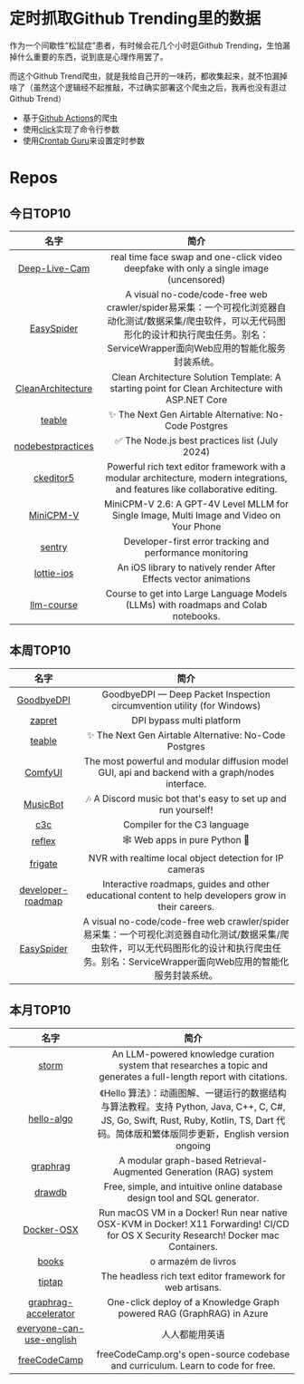 # 定时抓取Github Trending里的数据

作为一个间歇性“松鼠症”患者，有时候会花几个小时逛Github Trending，生怕漏掉什么重要的东西，说到底是心理作用罢了。

而这个Github Trend爬虫，就是我给自己开的一味药，都收集起来，就不怕漏掉啥了（虽然这个逻辑经不起推敲，不过确实部署这个爬虫之后，我再也没有逛过Github Trend）

* 基于[Github Actions](https://docs.github.com/en/actions)的爬虫
* 使用[click](https://github.com/pallets/click)实现了命令行参数
* 使用[Crontab Guru](https://crontab.guru/)来设置定时参数

# Repos
## 今日TOP10 
<!-- START OF DAILY_TOP10_REPOS -->
| 名字 | 简介 |
| :----: | :----: |
| [Deep-Live-Cam](https://github.com/hacksider/Deep-Live-Cam) | real time face swap and one-click video deepfake with only a single image (uncensored) |
| [EasySpider](https://github.com/NaiboWang/EasySpider) | A visual no-code/code-free web crawler/spider易采集：一个可视化浏览器自动化测试/数据采集/爬虫软件，可以无代码图形化的设计和执行爬虫任务。别名：ServiceWrapper面向Web应用的智能化服务封装系统。 |
| [CleanArchitecture](https://github.com/ardalis/CleanArchitecture) | Clean Architecture Solution Template: A starting point for Clean Architecture with ASP.NET Core |
| [teable](https://github.com/teableio/teable) | ✨ The Next Gen Airtable Alternative: No-Code Postgres |
| [nodebestpractices](https://github.com/goldbergyoni/nodebestpractices) | ✅ The Node.js best practices list (July 2024) |
| [ckeditor5](https://github.com/ckeditor/ckeditor5) | Powerful rich text editor framework with a modular architecture, modern integrations, and features like collaborative editing. |
| [MiniCPM-V](https://github.com/OpenBMB/MiniCPM-V) | MiniCPM-V 2.6: A GPT-4V Level MLLM for Single Image, Multi Image and Video on Your Phone |
| [sentry](https://github.com/getsentry/sentry) | Developer-first error tracking and performance monitoring |
| [lottie-ios](https://github.com/airbnb/lottie-ios) | An iOS library to natively render After Effects vector animations |
| [llm-course](https://github.com/mlabonne/llm-course) | Course to get into Large Language Models (LLMs) with roadmaps and Colab notebooks. |
<!-- END OF DAILY_TOP10_REPOS -->

## 本周TOP10
<!-- START OF WEEKLY_TOP10_REPOS -->
| 名字 | 简介 |
| :----: | :----: |
| [GoodbyeDPI](https://github.com/ValdikSS/GoodbyeDPI) | GoodbyeDPI — Deep Packet Inspection circumvention utility (for Windows) |
| [zapret](https://github.com/bol-van/zapret) | DPI bypass multi platform |
| [teable](https://github.com/teableio/teable) | ✨ The Next Gen Airtable Alternative: No-Code Postgres |
| [ComfyUI](https://github.com/comfyanonymous/ComfyUI) | The most powerful and modular diffusion model GUI, api and backend with a graph/nodes interface. |
| [MusicBot](https://github.com/jagrosh/MusicBot) | 🎶 A Discord music bot that's easy to set up and run yourself! |
| [c3c](https://github.com/c3lang/c3c) | Compiler for the C3 language |
| [reflex](https://github.com/reflex-dev/reflex) | 🕸️ Web apps in pure Python 🐍 |
| [frigate](https://github.com/blakeblackshear/frigate) | NVR with realtime local object detection for IP cameras |
| [developer-roadmap](https://github.com/kamranahmedse/developer-roadmap) | Interactive roadmaps, guides and other educational content to help developers grow in their careers. |
| [EasySpider](https://github.com/NaiboWang/EasySpider) | A visual no-code/code-free web crawler/spider易采集：一个可视化浏览器自动化测试/数据采集/爬虫软件，可以无代码图形化的设计和执行爬虫任务。别名：ServiceWrapper面向Web应用的智能化服务封装系统。 |
<!-- END OF WEEKLY_TOP10_REPOS -->

## 本月TOP10
<!-- START OF MONTHLY_TOP10_REPOS -->
| 名字 | 简介 |
| :----: | :----: |
| [storm](https://github.com/stanford-oval/storm) | An LLM-powered knowledge curation system that researches a topic and generates a full-length report with citations. |
| [hello-algo](https://github.com/krahets/hello-algo) | 《Hello 算法》：动画图解、一键运行的数据结构与算法教程。支持 Python, Java, C++, C, C#, JS, Go, Swift, Rust, Ruby, Kotlin, TS, Dart 代码。简体版和繁体版同步更新，English version ongoing |
| [graphrag](https://github.com/microsoft/graphrag) | A modular graph-based Retrieval-Augmented Generation (RAG) system |
| [drawdb](https://github.com/drawdb-io/drawdb) | Free, simple, and intuitive online database design tool and SQL generator. |
| [Docker-OSX](https://github.com/sickcodes/Docker-OSX) | Run macOS VM in a Docker! Run near native OSX-KVM in Docker! X11 Forwarding! CI/CD for OS X Security Research! Docker mac Containers. |
| [books](https://github.com/free-educa/books) | o armazém de livros |
| [tiptap](https://github.com/ueberdosis/tiptap) | The headless rich text editor framework for web artisans. |
| [graphrag-accelerator](https://github.com/Azure-Samples/graphrag-accelerator) | One-click deploy of a Knowledge Graph powered RAG (GraphRAG) in Azure |
| [everyone-can-use-english](https://github.com/ZuodaoTech/everyone-can-use-english) | 人人都能用英语 |
| [freeCodeCamp](https://github.com/freeCodeCamp/freeCodeCamp) | freeCodeCamp.org's open-source codebase and curriculum. Learn to code for free. |
<!-- END OF MONTHLY_TOP10_REPOS -->

